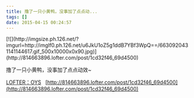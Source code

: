 ```yaml
---
title: 撸了一只小黄鸭，没事加了点点动...
tags: []
date: 2015-04-15 00:24:57
---
```


<p>[![](http://imgsize.ph.126.net/?imgurl=http://imglf0.ph.126.net/u6JkU1oZ5g1ddB7YBf3WpQ==/6630920431141144617.gif_500x10000x0x90.jpg)](http://814663896.lofter.com/post/1cd32f46_69d4500)
</p>

<p>撸了一只小黄鸭，没事加了点点动效~
</p>

[LOFTER：OYS](http://814663896.lofter.com)&nbsp;&nbsp;&nbsp;[http://814663896.lofter.com/post/1cd32f46_69d4500](http://814663896.lofter.com/post/1cd32f46_69d4500)